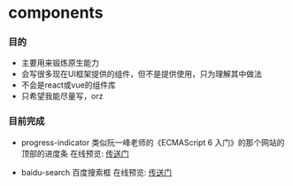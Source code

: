 # components

### 目的

+ 主要用来锻炼原生能力
+ 会写很多现在UI框架提供的组件，但不是提供使用，只为理解其中做法
+ 不会是react或vue的组件库
+ 只希望我能尽量写，orz

### 目前完成
+ progress-indicator
类似阮一峰老师的《ECMAScript 6 入门》的那个网站的顶部的进度条
在线预览: [传送门](https://juliiii.github.io/progress-indicator/example/index.html)

+ baidu-search
百度搜索框
在线预览: [传送门](https://juliiii.github.io/baidu-search/index.html)
